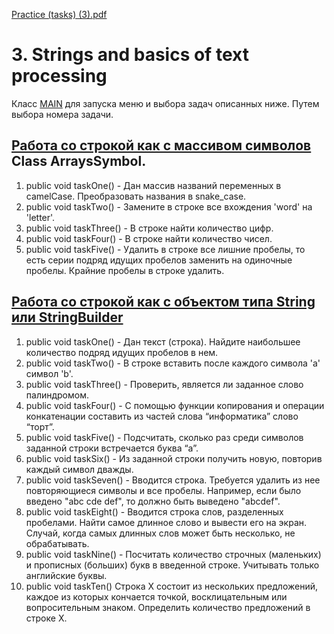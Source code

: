 [Practice (tasks) (3).pdf](https://github.com/pp8a/Introduction-to-Java/files/10314486/Practice.tasks.3.pdf)
# 3. Strings and basics of text processing
Класс [MAIN](https://github.com/pp8a/Introduction-to-Java/blob/main/Algorithmization/src/main.java) для запуска меню и выбора задач описанных ниже. Путем выбора номера задачи.
## [Работа со строкой как с массивом символов](https://github.com/pp8a/Introduction-to-Java/blob/main/Strings/src/ArraysSymbol.java) Class ArraysSymbol.
1. public void taskOne() - Дан массив названий переменных в camelCase. Преобразовать названия в snake_case.
2. public void taskTwo() - Замените в строке все вхождения 'word' на 'letter'.
3. public void taskThree() - В строке найти количество цифр.
4. public void taskFour() - В строке найти количество чисел.
5. public void taskFive() - Удалить в строке все лишние пробелы, то есть серии подряд идущих пробелов заменить на одиночные пробелы. Крайние пробелы в строке удалить.
## [Работа со строкой как с объектом типа String или StringBuilder](https://github.com/pp8a/Introduction-to-Java/blob/main/Strings/src/ObjectStrings.java)
1. public void taskOne() - Дан текст (строка). Найдите наибольшее количество подряд идущих пробелов в нем.
2. public void taskTwo() - В строке вставить после каждого символа 'a' символ 'b'.
3. public void taskThree() - Проверить, является ли заданное слово палиндромом.
4. public void taskFour() - С помощью функции копирования и операции конкатенации составить из частей слова “информатика” слово “торт”.
5. public void taskFive() - Подсчитать, сколько раз среди символов заданной строки встречается буква “а”.
6. public void taskSix() - Из заданной строки получить новую, повторив каждый символ дважды.
7. public void taskSeven() - Вводится строка. Требуется удалить из нее повторяющиеся символы и все пробелы. Например, если было введено "abc cde def", то должно быть выведено "abcdef".
8. public void taskEight() - Вводится строка слов, разделенных пробелами. Найти самое длинное слово и вывести его на экран. Случай, когда самых длинных слов может быть несколько, не обрабатывать.
9. public void taskNine() - Посчитать количество строчных (маленьких) и прописных (больших) букв в введенной строке. Учитывать только английские буквы.
10. public void taskTen() Строка X состоит из нескольких предложений, каждое из которых кончается точкой, восклицательным или вопросительным знаком. Определить количество предложений в строке X.
